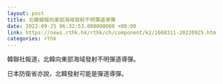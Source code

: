 ```yaml
---
layout: post
title: 北韓據報向東部海域發射不明彈道導彈
date: 2022-09-25 06:32:53.000000000 +08:00
link: https://news.rthk.hk/rthk/ch/component/k2/1668311-20220925.htm
categories: rthk
---
```


韓聯社報道，北韓向東部海域發射不明彈道導彈。

日本防衛省亦說，北韓發射可能是彈道導彈。
